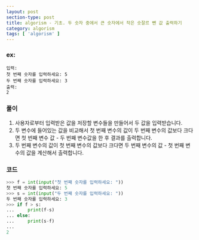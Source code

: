 ```yaml
---
layout: post
section-type: post
title: algorism - 기초. 두 숫자 중에서 큰 숫자에서 작은 숫잘르 뺀 값 출력하기
category: algorism
tags: [ 'algorism' ]
---
```


### ex:
```
입력:
첫 번째 숫자를 입력하세요: 5
두 번째 숫자를 입력하세요: 3
출력:
2
```

### 풀이
1. 사용자로부터 입력받은 값을 저장할 변수들을 만들어서 두 값을 입력받습니다.
2. 두 변수에 들어있는 값을 비교해서 첫 번째 변수의 값이 두 번째 변수의 값보다 크다면 첫 번째 변수 값 - 두 번째 변수값을 한 후 결과를 출력합니다.
3. 두 번째 변수의 값이 첫 번째 변수의 값보다 크다면 두 번째 변수의 값 - 첫 번째 변수의 값을 계산해서 출력합니다.

### 코드

```python
>>> f = int(input("첫 번째 숫자를 입력하세요: "))
첫 번째 숫자를 입력하세요: 5
>>> s = int(input("두 번째 숫자를 입력하세요: "))
두 번째 숫자를 입력하세요: 3
>>> if f > s:
...     print(f-s)
... else:
...     print(s-f)
...
2
```

